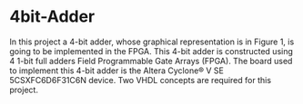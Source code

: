 # 4bit-Adder
In this project a 4-bit adder, whose graphical representation is in Figure 1, is
going to be implemented in the FPGA. This 4-bit adder is constructed using 4 1-bit 
full adders Field Programmable Gate Arrays (FPGA). The board used to implement this 
4-bit adder is the Altera Cyclone® V SE 5CSXFC6D6F31C6N device. Two VHDL concepts 
are required for this project.


 
